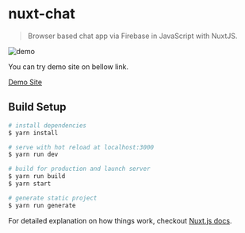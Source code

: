 # nuxt-chat

> Browser based chat app via Firebase in JavaScript with NuxtJS.

![demo](https://media.giphy.com/media/vN2XedFZXKHQB63Euh/giphy.gif)

You can try demo site on bellow link.

[Demo Site](https://nuxt-simple-chat-llwjyc6y7.now.sh/)

## Build Setup

``` bash
# install dependencies
$ yarn install

# serve with hot reload at localhost:3000
$ yarn run dev

# build for production and launch server
$ yarn run build
$ yarn start

# generate static project
$ yarn run generate
```

For detailed explanation on how things work, checkout [Nuxt.js docs](https://nuxtjs.org).
